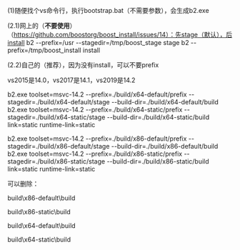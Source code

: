 (1)随便找个vs命令行，执行bootstrap.bat（不需要参数），会生成b2.exe



(2.1)网上的（**不要使用**）（https://github.com/boostorg/boost_install/issues/14）：先stage（默认），后install
b2 --prefix=/usr --stagedir=/tmp/boost_stage  stage
b2 --prefix=/tmp/boost_install  install



(2.2)自己的（推荐），因为没有install，可以不要prefix

vs2015是14.0，vs2017是14.1，vs2019是14.2



b2.exe   toolset=msvc-14.2    --prefix=./build/x64-default/prefix      --stagedir=./build/x64-default/stage       --build-dir=./build/x64-default/build
b2.exe   toolset=msvc-14.2    --prefix=./build/x64-static/prefix         --stagedir=./build/x64-static/stage          --build-dir=./build/x64-static/build         link=static   runtime-link=static



b2.exe   toolset=msvc-14.2    --prefix=./build/x86-default/prefix      --stagedir=./build/x86-default/stage       --build-dir=./build/x86-default/build
b2.exe   toolset=msvc-14.2    --prefix=./build/x86-static/prefix         --stagedir=./build/x86-static/stage          --build-dir=./build/x86-static/build        link=static   runtime-link=static



可以删除：

build\x86-default\build

build\x86-static\build

build\x64-default\build

build\x64-static\build



